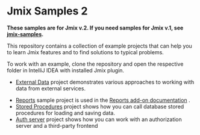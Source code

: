 # Jmix Samples 2

**These samples are for Jmix v.2. If you need samples for Jmix v.1, see [jmix-samples](https://github.com/jmix-framework/jmix-samples).**

This repository contains a collection of example projects that can help you to learn Jmix features and to find solutions to typical problems.   

To work with an example, clone the repository and open the respective folder in IntelliJ IDEA with installed Jmix plugin.

- [External Data](external-data-sample) project demonstrates various approaches to working with data from external services.
<!-- - [Kerberos](kerberos-sample) project demonstrates how to enable clients (browsers), authenticated in a Windows domain, to be transparently authenticated in Jmix application using Kerberos/SPNEGO without the need to type in a password again. -->
<!-- - [Social Login](social-login-sample) project demonstrates how to implement additional authentication through external providers: Google and GitHub. -->
<!-- - [Stored Procedures](stored-procedures-sample) project shows how you can call database stored procedures for loading and saving data. -->
- [Reports](reports-sample) sample project is used in the [Reports add-on documentation](https://docs.jmix.io/jmix/reports/index.html) .
- [Stored Procedures](stored-procedures-sample) project shows how you can call database stored procedures for loading and saving data.
- [Auth server](auth-server-sample) project shows how you can work with an authorization server and a third-party frontend

<!-- See also the [Jmix UI Samples](https://demo.jmix.io/ui-samples) web application which contains lots of examples related to UI. -->
